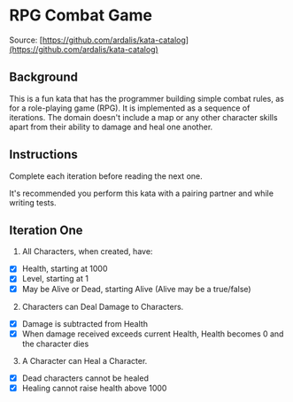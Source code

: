 # RPG Combat Game

Source: [https://github.com/ardalis/kata-catalog](https://github.com/ardalis/kata-catalog)

## Background

This is a fun kata that has the programmer building simple combat rules, as for a role-playing game (RPG). It is implemented as a sequence of iterations. The domain doesn't include a map or any other character skills apart from their ability to damage and heal one another.

## Instructions

Complete each iteration before reading the next one.

It's recommended you perform this kata with a pairing partner and while writing tests.

## Iteration One

1. All Characters, when created, have:

- [X] Health, starting at 1000
- [X] Level, starting at 1
- [X] May be Alive or Dead, starting Alive (Alive may be a true/false)

2. Characters can Deal Damage to Characters.

- [X] Damage is subtracted from Health
- [X] When damage received exceeds current Health, Health becomes 0 and the character dies

3. A Character can Heal a Character.

- [X] Dead characters cannot be healed
- [X] Healing cannot raise health above 1000